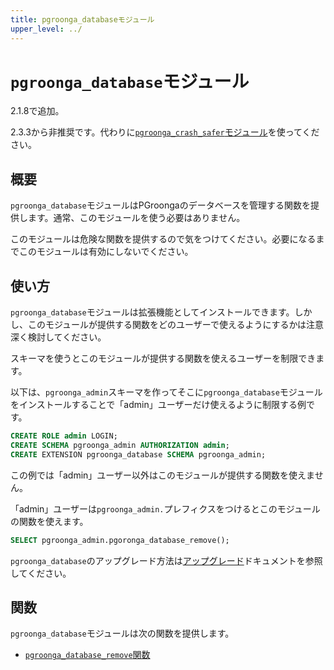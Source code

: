 ```yaml
---
title: pgroonga_databaseモジュール
upper_level: ../
---
```


# `pgroonga_database`モジュール

2.1.8で追加。

2.3.3から非推奨です。代わりに[`pgroonga_crash_safer`モジュール][pgroonga-crash-safer]を使ってください。

## 概要

`pgroonga_database`モジュールはPGroongaのデータベースを管理する関数を提供します。通常、このモジュールを使う必要はありません。

このモジュールは危険な関数を提供するので気をつけてください。必要になるまでこのモジュールは有効にしないでください。

## 使い方

`pgroonga_database`モジュールは拡張機能としてインストールできます。しかし、このモジュールが提供する関数をどのユーザーで使えるようにするかは注意深く検討してください。

スキーマを使うとこのモジュールが提供する関数を使えるユーザーを制限できます。

以下は、`pgroonga_admin`スキーマを作ってそこに`pgroonga_database`モジュールをインストールすることで「admin」ユーザーだけ使えるように制限する例です。

```sql
CREATE ROLE admin LOGIN;
CREATE SCHEMA pgroonga_admin AUTHORIZATION admin;
CREATE EXTENSION pgroonga_database SCHEMA pgroonga_admin;
```

この例では「admin」ユーザー以外はこのモジュールが提供する関数を使えません。

「admin」ユーザーは`pgroonga_admin.`プレフィクスをつけるとこのモジュールの関数を使えます。

```sql
SELECT pgroonga_admin.pgoronga_database_remove();
```

`pgroonga_database`のアップグレード方法は[アップグレード][upgrade]ドキュメントを参照してください。

## 関数

`pgroonga_database`モジュールは次の関数を提供します。

  * [`pgroonga_database_remove`関数][database-remove]


[pgroonga-crash-safer]:pgroonga-crash-safer.html

[database-remove]:../functions/pgroonga-database-remove.html

[upgrade]:../../upgrade/

